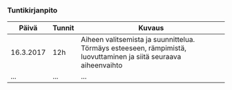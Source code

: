 ### Tuntikirjanpito
Päivä | Tunnit | Kuvaus
---|---|---
16.3.2017 | 12h | Aiheen valitsemista ja suunnittelua. Törmäys esteeseen, rämpimistä, luovuttaminen ja siitä seuraava aiheenvaihto
...|...|...|
